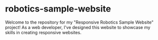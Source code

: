 # robotics-sample-website
Welcome to the repository for my "Responsive Robotics Sample Website" project! As a web developer, I've designed this website to showcase my skills in creating responsive websites.
